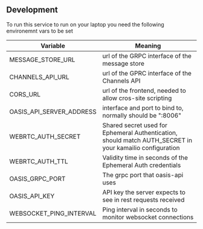 ## Development

To run this service to run on your laptop you need the following environemnt vars to be set

| Variable                 | Meaning                                                                                                  |
|--------------------------|----------------------------------------------------------------------------------------------------------|
| MESSAGE_STORE_URL        | url of the GRPC interface of the message store                                                           |
| CHANNELS_API_URL         | url of the GPRC interface of the Channels API                                                            |
| CORS_URL                 | url of the frontend, needed to allow cros-site scripting                                                 |
| OASIS_API_SERVER_ADDRESS | interface and port to bind to, normally should be ":8006"                                                |
| WEBRTC_AUTH_SECRET       | Shared secret used for Ephemeral Authentication, should match AUTH_SECRET in your kamailio configuration |
| WEBRTC_AUTH_TTL          | Validity time in seconds of the Ephemeral Auth credentials                                               |
| OASIS_GRPC_PORT          | The grpc port that oasis-api uses                                                                        |
| OASIS_API_KEY            | API key the server expects to see in rest requests received                                              |
| WEBSOCKET_PING_INTERVAL  | Ping interval in seconds to monitor websocket connections                                                |